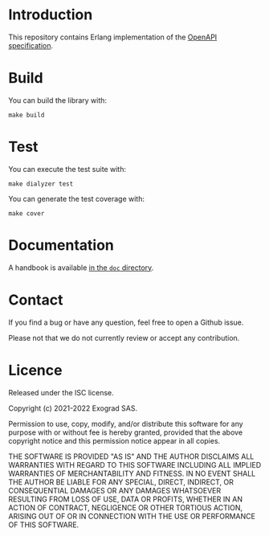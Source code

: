 # Introduction
This repository contains Erlang implementation of the [OpenAPI
specification](https://swagger.io/specification/).

# Build
You can build the library with:

    make build

# Test
You can execute the test suite with:

    make dialyzer test

You can generate the test coverage with:

    make cover

# Documentation
A handbook is available [in the `doc` directory](doc/handbook.md).

# Contact
If you find a bug or have any question, feel free to open a Github
issue.

Please not that we do not currently review or accept any contribution.

# Licence
Released under the ISC license.

Copyright (c) 2021-2022 Exograd SAS.

Permission to use, copy, modify, and/or distribute this software for any
purpose with or without fee is hereby granted, provided that the above
copyright notice and this permission notice appear in all copies.

THE SOFTWARE IS PROVIDED "AS IS" AND THE AUTHOR DISCLAIMS ALL WARRANTIES
WITH REGARD TO THIS SOFTWARE INCLUDING ALL IMPLIED WARRANTIES OF
MERCHANTABILITY AND FITNESS. IN NO EVENT SHALL THE AUTHOR BE LIABLE FOR
ANY SPECIAL, DIRECT, INDIRECT, OR CONSEQUENTIAL DAMAGES OR ANY DAMAGES
WHATSOEVER RESULTING FROM LOSS OF USE, DATA OR PROFITS, WHETHER IN AN
ACTION OF CONTRACT, NEGLIGENCE OR OTHER TORTIOUS ACTION, ARISING OUT OF
OR IN CONNECTION WITH THE USE OR PERFORMANCE OF THIS SOFTWARE.
